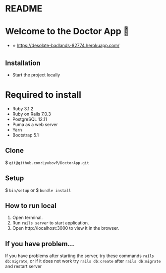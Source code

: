 # README

# Welcome to the Doctor App 👋

- ⭐️ https://desolate-badlands-82774.herokuapp.com/

## Installation
* Start the project locally
# Required to install
- Ruby 3.1.2
- Ruby on Rails 7.0.3
- PostgreSQL 12.11
- Puma as a web server
- Yarn
- Bootstrap 5.1
## Clone
$ `git@github.com:LyubovP/DoctorApp.git`
## Setup
$ `bin/setup`
or 
$ `bundle install` 
## How to run local
1. Open terminal.
2. Run `rails server` to start application.
3. Open http://localhost:3000 to view it in the browser.

## If you have problem...

If you have problems after starting the server, try these commands `rails db:migrate`, 
or if it does not work try `rails db:create` after `rails db:migrate` and restart server
